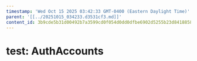 ```yaml
---
timestamp: 'Wed Oct 15 2025 03:42:33 GMT-0400 (Eastern Daylight Time)'
parent: '[[../20251015_034233.d3531cf3.md]]'
content_id: 3b9cde5b31d00492b7a3599cd0f054d0dd0dfbe6902d5255b23d8418858fe870
---
```


# test: AuthAccounts
